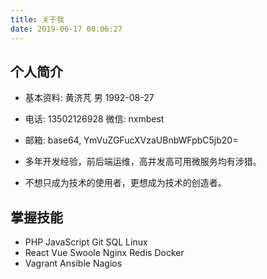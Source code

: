 ```yaml
---
title: 关于我
date: 2019-06-17 00:06:27
---
```

## 个人简介

* 基本资料: 黄济芃 男 1992-08-27
* 电话: 13502126928 微信: nxmbest
* 邮箱: base64, YmVuZGFucXVzaUBnbWFpbC5jb20=

* 多年开发经验，前后端运维，高并发高可用微服务均有涉猎。
* 不想只成为技术的使用者，更想成为技术的创造者。

## 掌握技能

* PHP JavaScript Git SQL Linux
* React Vue Swoole Nginx Redis Docker
* Vagrant Ansible Nagios
